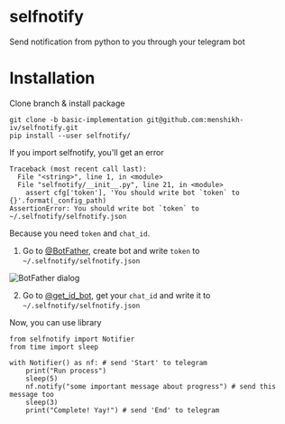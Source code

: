 # selfnotify
Send notification from python to you through your telegram bot

# Installation
Clone branch & install package
```
git clone -b basic-implementation git@github.com:menshikh-iv/selfnotify.git
pip install --user selfnotify/
```

If you import selfnotify, you'll get an error
```
Traceback (most recent call last):
  File "<string>", line 1, in <module>
  File "selfnotify/__init__.py", line 21, in <module>
    assert cfg['token'], 'You should write bot `token` to {}'.format(_config_path)
AssertionError: You should write bot `token` to ~/.selfnotify/selfnotify.json
```
Because you need `token` and `chat_id`.

1. Go to [@BotFather](https://telegram.me/botfather), create bot and write `token` to `~/.selfnotify/selfnotify.json`

![BotFather dialog](https://cdn-images-1.medium.com/max/800/1*xbpFyoKNP1jNBLlBguTS_g.png)

2. Go to [@get_id_bot](https://telegram.me/get_id_bot), get your  `chat_id` and write it to `~/.selfnotify/selfnotify.json`

Now, you can use library

```
from selfnotify import Notifier
from time import sleep

with Notifier() as nf: # send 'Start' to telegram
    print("Run process")
    sleep(5)
    nf.notify("some important message about progress") # send this message too
    sleep(3)
    print("Complete! Yay!") # send 'End' to telegram
```

